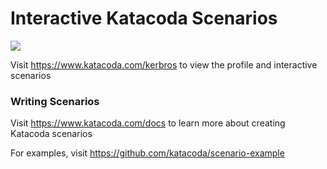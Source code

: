 # Interactive Katacoda Scenarios

[![](http://shields.katacoda.com/katacoda/kerbros/count.svg)](https://www.katacoda.com/kerbros "Get your profile on Katacoda.com")

Visit https://www.katacoda.com/kerbros to view the profile and interactive scenarios

### Writing Scenarios
Visit https://www.katacoda.com/docs to learn more about creating Katacoda scenarios

For examples, visit https://github.com/katacoda/scenario-example
